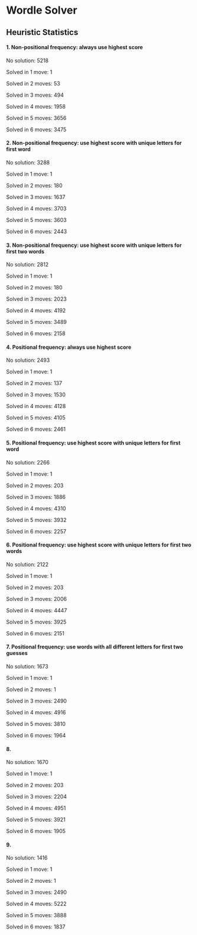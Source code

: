 # Wordle Solver

## Heuristic Statistics
#### 1. Non-positional frequency: always use highest score
No solution: 5218

Solved in 1 move: 1

Solved in 2 moves: 53

Solved in 3 moves: 494

Solved in 4 moves: 1958

Solved in 5 moves: 3656

Solved in 6 moves: 3475

#### 2. Non-positional frequency: use highest score with unique letters for first word
No solution: 3288

Solved in 1 move: 1

Solved in 2 moves: 180

Solved in 3 moves: 1637

Solved in 4 moves: 3703

Solved in 5 moves: 3603

Solved in 6 moves: 2443

#### 3. Non-positional frequency: use highest score with unique letters for first two words
No solution: 2812

Solved in 1 move: 1

Solved in 2 moves: 180

Solved in 3 moves: 2023

Solved in 4 moves: 4192

Solved in 5 moves: 3489

Solved in 6 moves: 2158

#### 4. Positional frequency: always use highest score
No solution: 2493

Solved in 1 move: 1

Solved in 2 moves: 137

Solved in 3 moves: 1530

Solved in 4 moves: 4128

Solved in 5 moves: 4105

Solved in 6 moves: 2461

#### 5. Positional frequency: use highest score with unique letters for first word
No solution: 2266

Solved in 1 move: 1

Solved in 2 moves: 203

Solved in 3 moves: 1886

Solved in 4 moves: 4310

Solved in 5 moves: 3932

Solved in 6 moves: 2257

#### 6. Positional frequency: use highest score with unique letters for first two words
No solution: 2122

Solved in 1 move: 1

Solved in 2 moves: 203

Solved in 3 moves: 2006

Solved in 4 moves: 4447

Solved in 5 moves: 3925

Solved in 6 moves: 2151

#### 7. Positional frequency: use words with all different letters for first two guesses
No solution: 1673

Solved in 1 move: 1

Solved in 2 moves: 1

Solved in 3 moves: 2490

Solved in 4 moves: 4916

Solved in 5 moves: 3810

Solved in 6 moves: 1964

#### 8.
No solution: 1670

Solved in 1 move: 1

Solved in 2 moves: 203

Solved in 3 moves: 2204

Solved in 4 moves: 4951

Solved in 5 moves: 3921

Solved in 6 moves: 1905

#### 9.
No solution: 1416

Solved in 1 move: 1

Solved in 2 moves: 1

Solved in 3 moves: 2490

Solved in 4 moves: 5222

Solved in 5 moves: 3888

Solved in 6 moves: 1837